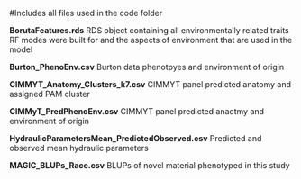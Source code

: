#Includes all files used in the code folder 

**BorutaFeatures.rds** RDS object containing all environmentally related traits RF modes were built for and the aspects of environment that are used in the model 

**Burton_PhenoEnv.csv** Burton data phenotpyes and environment of origin

**CIMMYT_Anatomy_Clusters_k7.csv** CIMMYT panel predicted anatomy and assigned PAM cluster

**CIMMyT_PredPhenoEnv.csv** CIMMYT panel predicted anaotmy and environment of origin

**HydraulicParametersMean_PredictedObserved.csv** Predicted and observed mean hydraulic parameters

**MAGIC_BLUPs_Race.csv** BLUPs of novel material phenotyped in this study 
